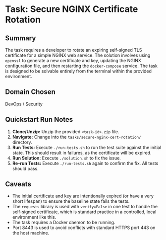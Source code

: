 # Task: Secure NGINX Certificate Rotation

## Summary
The task requires a developer to rotate an expiring self-signed TLS certificate for a simple NGINX web service. The solution involves using `openssl` to generate a new certificate and key, updating the NGINX configuration file, and then restarting the `docker-compose` service. The task is designed to be solvable entirely from the terminal within the provided environment.

## Domain Chosen
DevOps / Security

## Quickstart Run Notes
1. **Clone/Unzip:** Unzip the provided `<task-id>.zip` file.
2. **Navigate:** Change into the `tasks/secure-nginx-cert-rotation/` directory.
3. **Run Tests:** Execute `./run-tests.sh` to run the test suite against the initial state. This should result in failures, as the certificate will be expired.
4. **Run Solution:** Execute `./solution.sh` to fix the issue.
5. **Re-run Tests:** Execute `./run-tests.sh` again to confirm the fix. All tests should pass.

## Caveats
- The initial certificate and key are intentionally expired (or have a very short lifespan) to ensure the baseline state fails the tests.
- The `requests` library is used with `verify=False` in one test to handle the self-signed certificate, which is standard practice in a controlled, local environment like this.
- The task requires a Docker daemon to be running.
- Port 8443 is used to avoid conflicts with standard HTTPS port 443 on the host machine.
